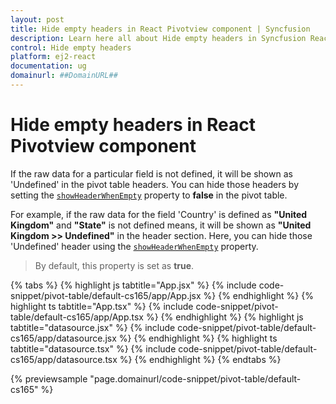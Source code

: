 ```yaml
---
layout: post
title: Hide empty headers in React Pivotview component | Syncfusion
description: Learn here all about Hide empty headers in Syncfusion React Pivotview component of Syncfusion Essential JS 2 and more.
control: Hide empty headers 
platform: ej2-react
documentation: ug
domainurl: ##DomainURL##
---
```


# Hide empty headers in React Pivotview component

If the raw data for a particular field is not defined, it will be shown as 'Undefined' in the pivot table headers. You can hide those headers by setting the [`showHeaderWhenEmpty`](https://ej2.syncfusion.com/react/documentation/api/pivotview/dataSourceSettingsModel/#showheaderwhenempty) property to **false** in the pivot table.

For example, if the raw data for the field 'Country' is defined as **"United Kingdom"** and **"State"** is not defined means, it will be shown as **"United Kingdom >> Undefined"** in the header section. Here, you can hide those 'Undefined' header using the [`showHeaderWhenEmpty`](https://ej2.syncfusion.com/react/documentation/api/pivotview/dataSourceSettingsModel/#showheaderwhenempty) property.

> By default, this property is set as **true**.

{% tabs %}
{% highlight js tabtitle="App.jsx" %}
{% include code-snippet/pivot-table/default-cs165/app/App.jsx %}
{% endhighlight %}
{% highlight ts tabtitle="App.tsx" %}
{% include code-snippet/pivot-table/default-cs165/app/App.tsx %}
{% endhighlight %}
{% highlight js tabtitle="datasource.jsx" %}
{% include code-snippet/pivot-table/default-cs165/app/datasource.jsx %}
{% endhighlight %}
{% highlight ts tabtitle="datasource.tsx" %}
{% include code-snippet/pivot-table/default-cs165/app/datasource.tsx %}
{% endhighlight %}
{% endtabs %}

 {% previewsample "page.domainurl/code-snippet/pivot-table/default-cs165" %}
